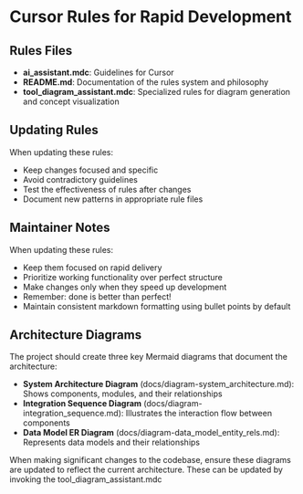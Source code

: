# Cursor Rules for Rapid Development

## Rules Files

- **ai_assistant.mdc**: Guidelines for Cursor
- **README.md**: Documentation of the rules system and philosophy
- **tool_diagram_assistant.mdc**: Specialized rules for diagram generation and concept visualization

## Updating Rules

When updating these rules:

- Keep changes focused and specific
- Avoid contradictory guidelines
- Test the effectiveness of rules after changes
- Document new patterns in appropriate rule files

## Maintainer Notes

When updating these rules:

- Keep them focused on rapid delivery
- Prioritize working functionality over perfect structure
- Make changes only when they speed up development
- Remember: done is better than perfect!
- Maintain consistent markdown formatting using bullet points by default

## Architecture Diagrams

The project should create three key Mermaid diagrams that document the architecture:

- **System Architecture Diagram** (docs/diagram-system_architecture.md): Shows components, modules, and their relationships
- **Integration Sequence Diagram** (docs/diagram-integration_sequence.md): Illustrates the interaction flow between components
- **Data Model ER Diagram** (docs/diagram-data_model_entity_rels.md): Represents data models and their relationships

When making significant changes to the codebase, ensure these diagrams are updated to reflect the current architecture.
These can be updated by invoking the tool_diagram_assistant.mdc

